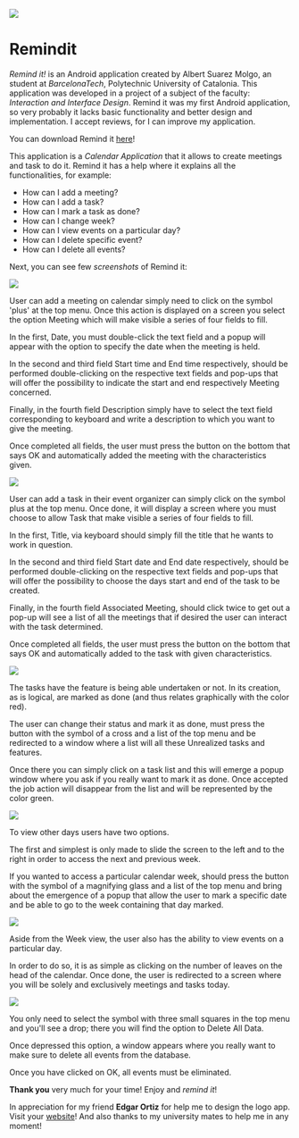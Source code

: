 ![](https://github.com/AlbertSuarez/Remindit/blob/master/app/src/main/res/drawable-xhdpi/ic_app_logo.png?raw=true)

# Remindit

*Remind it!* is an Android application created by Albert Suarez Molgo, an student at *BarcelonaTech*, Polytechnic University of Catalonia. This application was developed in a project of a subject of the faculty: *Interaction and Interface Design*. Remind it was my first Android application, so very probably it lacks basic functionality and better design and implementation. I accept reviews, for I can improve my application.

You can download Remind it [here](http://www.mediafire.com/download/3lpqwi5ez1ilm01/remindit.apk)!

This application is a *Calendar Application* that it allows to create meetings and task to do it. Remind it has a help where it explains all the functionalities, for example:

- How can I add a meeting?
- How can I add a task?
- How can I mark a task as done?
- How can I change week?
- How can I view events on a particular day?
- How can I delete specific event?
- How can I delete all events?

Next, you can see few *screenshots* of Remind it:

![](https://github.com/AlbertSuarez/Remindit/blob/master/images/image1.png?raw=true)

User can add a meeting on calendar simply need to click on the symbol 'plus' at the top menu. Once this action is displayed on a screen you select the option Meeting which will make visible a series of four fields to fill.

In the first, Date, you must double-click the text field and a popup will appear with the option to specify the date when the meeting is held.

In the second and third field Start time and End time respectively, should be performed double-clicking on the respective text fields and pop-ups that will offer the possibility to indicate the start and end respectively Meeting concerned.

Finally, in the fourth field Description simply have to select the text field corresponding to keyboard and write a description to which you want to give the meeting.

Once completed all fields, the user must press the button on the bottom that says OK and automatically added the meeting with the characteristics given.

![](https://github.com/AlbertSuarez/Remindit/blob/master/images/image2.png?raw=true)

User can add a task in their event organizer can simply click on the symbol plus at the top menu. Once done, it will display a screen where you must choose to allow Task that make visible a series of four fields to fill.

In the first, Title, via keyboard should simply fill the title that he wants to work in question.

In the second and third field Start date and End date respectively, should be performed double-clicking on the respective text fields and pop-ups that will offer the possibility to choose the days start and end of the task to be created.

Finally, in the fourth field Associated Meeting, should click twice to get out a pop-up will see a list of all the meetings that if desired the user can interact with the task determined.

Once completed all fields, the user must press the button on the bottom that says OK and automatically added to the task with given characteristics.

![](https://github.com/AlbertSuarez/Remindit/blob/master/images/image3.png?raw=true)

The tasks have the feature is being able undertaken or not. In its creation, as is logical, are marked as done (and thus relates graphically with the color red).

The user can change their status and mark it as done, must press the button with the symbol of a cross and a list of the top menu and be redirected to a window where a list will all these Unrealized tasks and features.

Once there you can simply click on a task list and this will emerge a popup window where you ask if you really want to mark it as done. Once accepted the job action will disappear from the list and will be represented by the color green.

![](https://github.com/AlbertSuarez/Remindit/blob/master/images/image4.png?raw=true)

To view other days users have two options.

The first and simplest is only made to slide the screen to the left and to the right in order to access the next and previous week.

If you wanted to access a particular calendar week, should press the button with the symbol of a magnifying glass and a list of the top menu and bring about the emergence of a popup that allow the user to mark a specific date and be able to go to the week containing that day marked.

![](https://github.com/AlbertSuarez/Remindit/blob/master/images/image5.png?raw=true)

Aside from the Week view, the user also has the ability to view events on a particular day.

In order to do so, it is as simple as clicking on the number of leaves on the head of the calendar. Once done, the user is redirected to a screen where you will be solely and exclusively meetings and tasks today.

![](https://github.com/AlbertSuarez/Remindit/blob/master/images/image6.png?raw=true)

You only need to select the symbol with three small squares in the top menu and you'll see a drop; there you will find the option to Delete All Data.

Once depressed this option, a window appears where you really want to make sure to delete all events from the database.

Once you have clicked on OK, all events must be eliminated.

**Thank you** very much for your time! Enjoy and *remind it*!

In appreciation for my friend **Edgar Ortiz** for help me to design the logo app. Visit your [website](http://ewolfphotography.wix.com/ewolf)! And also thanks to my university mates to help me in any moment!
